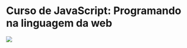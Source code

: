 # Curso de JavaScript: Programando na linguagem da web
![](https://www.alura.com.br/assets/api/share/curso-javascript-programando-na-linguagem-web.png)

